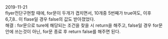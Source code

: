 2019-11-21<br>
flyer전단구현할 때에, for문이 두개가 겹치면서, 10개중 5번째가 true여도, 이후 6,7,8.. 이 flase일 경우 false의 값도 받아졌었다.<br>
해결 : for문으로 ture에 해당되는 조건을 찾을 시 return을 해주고, false일 경우 for문안에 쓰는것이 아닌, for문 종료 후 return false를 해주면 된다.<br>
